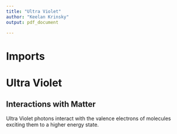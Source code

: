 ```yaml
---
title: "Ultra Violet"
author: "Keelan Krinsky"
output: pdf_document

---
```


# Imports

# Ultra Violet

## Interactions with Matter 
Ultra Violet photons interact with the valence electrons of molecules exciting them to a higher energy state. 
